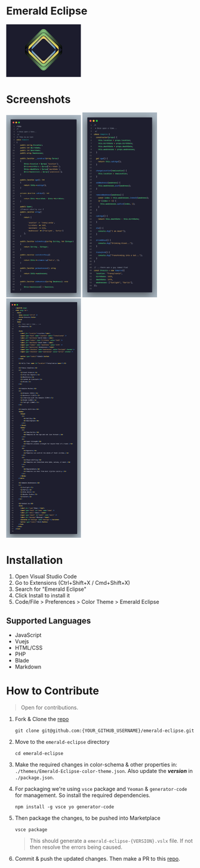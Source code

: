# Emerald Eclipse

 <img src="./images/icon.png" alt="Emerald Eclipse Logo | Kjartan Bourgeois " width="200">

# Screenshots

<p>
<img src="./images/php.png" alt="php example | Kjartan Bourgeois " width="200">
<img src="./images/javascript.png" alt="javascript example | Kjartan Bourgeois " width="200">
<img src="./images/html.png" alt="html example | Kjartan Bourgeois " width="200">
</p>

# Installation

1. Open Visual Studio Code
2. Go to Extensions (Ctrl+Shift+X / Cmd+Shift+X)
3. Search for "Emerald Eclipse"
4. Click Install to install it
5. Code/File > Preferences > Color Theme > Emerald Eclipse

## Supported Languages

- JavaScript
- Vuejs
- HTML/CSS
- PHP
- Blade
- Markdown

# How to Contribute

> Open for contributions.

1. Fork & Clone the [repo](https://github.com/KjartanBourgeois/emerald-eclipse)

   ```pwsh
   git clone git@github.com:{YOUR_GITHUB_USERNAME}/emerald-eclipse.git
   ```

2. Move to the `emerald-eclipse` directory

   ```pwsh
   cd emerald-eclipse
   ```

3. Make the required changes in color-schema & other properties in: `./themes/Emerald-Eclipse-color-theme.json`. Also update the **_version_** in `./package.json`.

4. For packaging we're using `vsce` package and `Yeoman` & `generator-code` for management. So install the required dependencies.

   ```pwsh
   npm install -g vsce yo generator-code
   ```

5. Then package the changes, to be pushed into Marketplace

   ```pwsh
   vsce package
   ```

   > This should generate a `emerald-eclipse-{VERSION}.vslx` file. If not then resolve the errors being caused.

6. Commit & push the updated changes. Then make a PR to this [repo](https://github.com/KjartanBourgeois/emerald-eclipse).
   <br/><br/>
